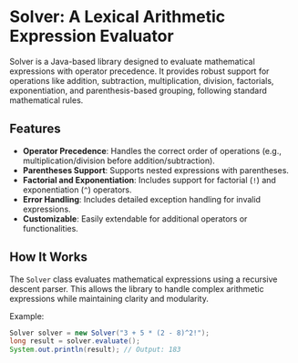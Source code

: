 # Solver: A Lexical Arithmetic Expression Evaluator

Solver is a Java-based library designed to evaluate mathematical expressions with operator precedence. It provides robust support for operations like addition, subtraction, multiplication, division, factorials, exponentiation, and parenthesis-based grouping, following standard mathematical rules.

## Features

- **Operator Precedence**: Handles the correct order of operations (e.g., multiplication/division before addition/subtraction).
- **Parentheses Support**: Supports nested expressions with parentheses.
- **Factorial and Exponentiation**: Includes support for factorial (`!`) and exponentiation (`^`) operators.
- **Error Handling**: Includes detailed exception handling for invalid expressions.
- **Customizable**: Easily extendable for additional operators or functionalities.

## How It Works

The `Solver` class evaluates mathematical expressions using a recursive descent parser. This allows the library to handle complex arithmetic expressions while maintaining clarity and modularity.

Example:
```java
Solver solver = new Solver("3 + 5 * (2 - 8)^2!");
long result = solver.evaluate();
System.out.println(result); // Output: 183
